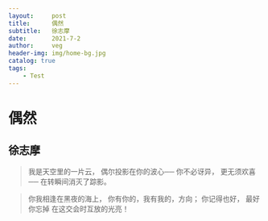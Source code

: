 ```yaml
---
layout:     post
title:      偶然
subtitle:   徐志摩
date:       2021-7-2
author:     veg
header-img: img/home-bg.jpg
catalog: true
tags:
    - Test
---
```


# 偶然
## 徐志摩
>我是天空里的一片云，
>偶尔投影在你的波心──
>你不必讶异，
>更无须欢喜──
>在转瞬间消灭了踪影。

>你我相逢在黑夜的海上，
>你有你的，我有我的，方向；
>你记得也好，
>最好你忘掉
>在这交会时互放的光亮！